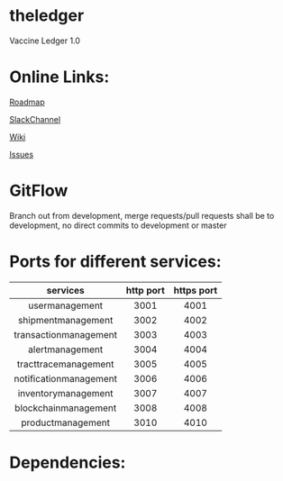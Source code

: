 # theledger

Vaccine Ledger 1.0

# Online Links:

[Roadmap](https://trello.com/b/DCItcgrQ/statwig-product-roadmap)

[SlackChannel](https://join.slack.com/t/statwig-group/shared_invite/zt-flzyf6ci-giVkco5NmdvZjVuO85~dlw)

[Wiki](https://gitlab.com/statwig-public/theledger/-/wikis/home)

[Issues](https://gitlab.com/statwig-public/theledger/-/issues)


# GitFlow
Branch out from development, merge requests/pull requests shall be to development, no direct commits to development or master


# Ports for different services:
| services | http port | https port |
|:---------:|:---------:|:----------:|
| usermanagement|  3001 | 4001|
|shipmentmanagement| 3002| 4002|
|transactionmanagement |  3003 | 4003|
| alertmanagement| 3004 | 4004|
| tracttracemanagement|  3005 | 4005|
|notificationmanagement| 3006 | 4006|
|inventorymanagement| 3007| 4007|
|blockchainmanagement| 3008| 4008|
|productmanagement| 3010| 4010|


# Dependencies:
<!-- 1. NodeJS

2. [Traefik] (https://docs.traefik.io/getting-started/install-traefik/)
    2.1. [Windows](https://github.com/containous/traefik/releases/download/v2.1.9/traefik_v2.1.9_windows_amd64.zip)

    2.2. OsX : brew install traefik

    2.3. [Linux] (https://github.com/containous/traefik/releases/download/v2.1.9/traefik_v2.1.9_linux_amd64.tar.gz)
    


# How To run for development :

Step 1: [Recursive] go to each directory and run 
```
    * npm install
    * npm start
```
Step 2: go to apigateway
    
    * traefik --configFile=traefik-(environment)-(platform)-(target).yml
    environment - dev , prod
    platform - cloud, local
    target - api, mobile
    
Step 3: in browser open 

    * localhost:3000

OR

Step 4: without frontend / i.e. with postman or insomania or script

    * localhost:9001 -->



